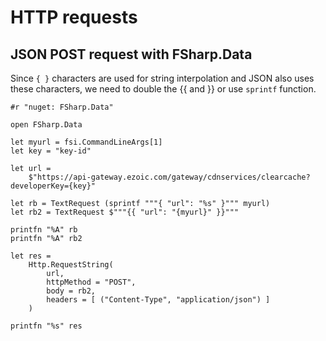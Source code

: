 # HTTP requests

## JSON POST request with FSharp.Data
 
Since `{ }` characters are used for string interpolation and JSON also uses  
these characters, we need to double the {{ and }} or use `sprintf` function.  

```f#
#r "nuget: FSharp.Data"

open FSharp.Data

let myurl = fsi.CommandLineArgs[1]
let key = "key-id"

let url =
    $"https://api-gateway.ezoic.com/gateway/cdnservices/clearcache?developerKey={key}"

let rb = TextRequest (sprintf """{ "url": "%s" }""" myurl)
let rb2 = TextRequest $"""{{ "url": "{myurl}" }}"""

printfn "%A" rb
printfn "%A" rb2

let res =
    Http.RequestString(
        url,
        httpMethod = "POST",
        body = rb2,
        headers = [ ("Content-Type", "application/json") ]
    )

printfn "%s" res
```
